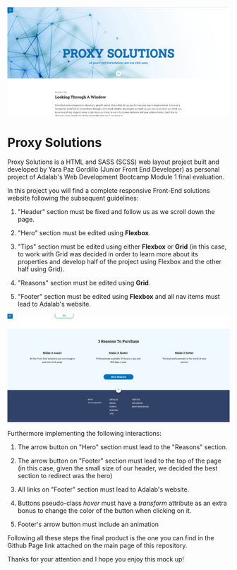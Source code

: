![Proxy Solutions](./docs/assets/images/proxy-solutions-1.jpg)

# Proxy Solutions

Proxy Solutions is a HTML and SASS (SCSS) web layout project built and developed by Yara Paz Gordillo (Junior Front End Developer) as personal project of Adalab's Web Development Bootcamp Module 1 final evaluation.

In this project you will find a complete responsive Front-End solutions website following the subsequent guidelines:

1. "Header" section must be fixed and follow us as we scroll down the page.

2. "Hero" section must be edited using **Flexbox**.

3. "Tips" section must be edited using either **Flexbox** or **Grid** (in this case, to work with Grid was decided in order to learn more about its properties and develop half of the project using Flexbox and the other half using Grid).

4. "Reasons" section must be edited using **Grid**.

5. "Footer" section must be edited using **Flexbox** and all nav items must lead to Adalab's website.

![Proxy Solutions 2](./docs/assets/images/proxy-solutions-2.jpg)

Furthermore implementing the following interactions:

1. The arrow button on "Hero" section must lead to the "Reasons" section.

2. The arrow button on "Footer" section must lead to the top of the page (in this case, given the small size of our header, we decided the best section to redirect was the hero)

3. All links on "Footer" section must lead to Adalab's website.

4. Buttons pseudo-class _hover_ must have a _transform_ attribute as an extra bonus to change the color of the button when clicking on it.

5. Footer's arrow button must include an animation

Following all these steps the final product is the one you can find in the Github Page link attached on the main page of this repository.

Thanks for your attention and I hope you enjoy this mock up!
